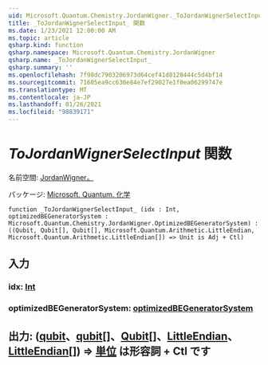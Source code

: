 ```yaml
---
uid: Microsoft.Quantum.Chemistry.JordanWigner._ToJordanWignerSelectInput_
title: _ToJordanWignerSelectInput_ 関数
ms.date: 1/23/2021 12:00:00 AM
ms.topic: article
qsharp.kind: function
qsharp.namespace: Microsoft.Quantum.Chemistry.JordanWigner
qsharp.name: _ToJordanWignerSelectInput_
qsharp.summary: ''
ms.openlocfilehash: 7f98dc7903206973d64cef41d8128444c5d4bf14
ms.sourcegitcommit: 71605ea9cc630e84e7ef29027e1f0ea06299747e
ms.translationtype: MT
ms.contentlocale: ja-JP
ms.lasthandoff: 01/26/2021
ms.locfileid: "98839171"
---
```

# <a name="_tojordanwignerselectinput_-function"></a>_ToJordanWignerSelectInput_ 関数

名前空間: [JordanWigner。](xref:Microsoft.Quantum.Chemistry.JordanWigner)

パッケージ: [Microsoft. Quantum. 化学](https://nuget.org/packages/Microsoft.Quantum.Chemistry)




```qsharp
function _ToJordanWignerSelectInput_ (idx : Int, optimizedBEGeneratorSystem : Microsoft.Quantum.Chemistry.JordanWigner.OptimizedBEGeneratorSystem) : ((Qubit, Qubit[], Qubit[], Microsoft.Quantum.Arithmetic.LittleEndian, Microsoft.Quantum.Arithmetic.LittleEndian[]) => Unit is Adj + Ctl)
```


## <a name="input"></a>入力

### <a name="idx--int"></a>idx: [Int](xref:microsoft.quantum.lang-ref.int)




### <a name="optimizedbegeneratorsystem--optimizedbegeneratorsystem"></a>optimizedBEGeneratorSystem: [optimizedBEGeneratorSystem](xref:Microsoft.Quantum.Chemistry.JordanWigner.OptimizedBEGeneratorSystem)





## <a name="output--qubitqubitqubitlittleendianlittleendian--unit--is-adj--ctl"></a>出力: ([qubit](xref:microsoft.quantum.lang-ref.qubit)、[qubit](xref:microsoft.quantum.lang-ref.qubit)[]、[Qubit](xref:microsoft.quantum.lang-ref.qubit)[]、[LittleEndian](xref:Microsoft.Quantum.Arithmetic.LittleEndian)、[LittleEndian](xref:Microsoft.Quantum.Arithmetic.LittleEndian)[]) => [単位](xref:microsoft.quantum.lang-ref.unit)  は形容詞 + Ctl です

